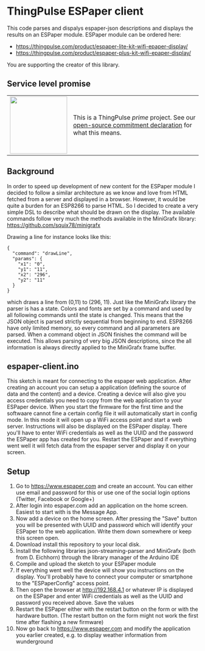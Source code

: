 # ThingPulse ESPaper client

This code parses and dispalys espaper-json descriptions and displays the results on an ESPaper module. ESPaper module can be ordered here:

 * https://thingpulse.com/product/espaper-lite-kit-wifi-epaper-display/
 * https://thingpulse.com/product/espaper-plus-kit-wifi-epaper-display/

 You are supporting the creator of this library.
 
## Service level promise

<table><tr><td><img src="https://thingpulse.com/assets/ThingPulse-open-source-prime.png" width="150">
</td><td>This is a ThingPulse <em>prime</em> project. See our <a href="https://thingpulse.com/about/open-source-commitment/">open-source commitment declaration</a> for what this means.</td></tr></table>

## Background

In order to speed up development of new content for the ESPaper module I decided to follow a similar architecture as we know and love from HTML fetched from a server and displayed in a browser. However, it would be quite a burden for an ESP8266 to parse HTML. So I decided to create a very simple DSL to describe what should be drawn on the display. The available commands follow very much the methods available in the MiniGrafx library: <https://github.com/squix78/minigrafx>

Drawing a line for instance looks like this:
```
{
  "command": "drawLine",
  "params": {
    "x1": "0",
    "y1": "11",
    "x2": "296",
    "y2": "11"
  }
}
```
which draws a line from (0,11) to (296, 11). Just like the MiniGrafx library the parser is has a state. Colors and fonts are set by a command and used by all following commands until the state is changed. This means that the JSON object is parsed strictly sequential from beginning to end. ESP8266 have only limited memory, so every command and all parameters are parsed. When a command object in JSON finishes the command will be executed. This allows parsing of very big JSON descriptions, since the all information is always directly applied to the MiniGrafx frame buffer.

## espaper-client.ino

This sketch is meant for connecting to the espaper web application. After creating an account you can setup a application (defining the source of data and the content) and a device. Creating a device will also give you access credentials you need to copy from the web application to your ESPaper device. When you start the firmware for the first time and the softwaare cannot fine a certain config file it will automatically start in config mode. In this mode it will open up a WiFi access point and start a web server. Instructions will also be displayed on the ESPaper display.
There you'll have to enter WiFi credentials as well as the UUID and the password the ESPaper app has created for you. Restart the ESPaper and if everything went well it will fetch data from the espaper server and display it on your screen.


## Setup

1) Go to https://www.espaper.com and create an account. You can either use email and password for this or use one of the social login options (Twitter, Facebook or Google+)
1) After login into espaper.com add an application on the home screen. Easiest to start with is the Message App.
1) Now add a device on the home screen. After pressing the "Save" button you will be presented with UUID and password which will identify your ESPaper to the web application. Write them down somewhere or keep this screen open.
1) Download install this repository to your local disk.
1) Install the following libraries json-streaming-parser and MiniGrafx (both from D. Eichhorn) through the library manager of the Arduino IDE
1) Compile and upload the sketch to your ESPaper module
1) If everything went well the device will show you instructions on the display. You'll probably have to connect your computer or smartphone to the "ESPaperConfig" access point. 
1) Then open the browser at http://192.168.4.1 or whatever IP is displayed on the ESPaper and enter WiFi credentials as well as the UUID and password you received above. Save the values
1) Restart the ESPaper either with the restart button on the form or with the hardware button. (The restart button on the form might not work the first time after flashing a new firmware)
1) Now go back to https://www.espaper.com and modify the application you earlier created, e.g. to display weather information from wunderground

